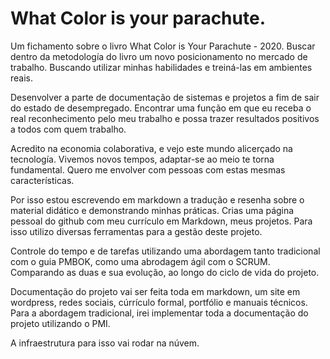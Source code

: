 # What Color is your parachute.

Um fichamento sobre o livro What Color is Your Parachute - 2020. Buscar dentro da metodología do livro um novo posicionamento no mercado de trabalho. Buscando utilizar minhas habilidades e treiná-las em ambientes reais. 

Desenvolver a parte de documentação de sistemas e projetos a fim de sair do estado de desempregado. Encontrar uma função em que eu receba o real reconhecimento pelo meu trabalho e possa trazer resultados positivos a todos com quem trabalho.

Acredito na economia colaborativa, e vejo este mundo alicerçado na tecnología. Vivemos novos tempos, adaptar-se ao meio te torna fundamental. Quero me envolver com pessoas com estas mesmas características.  

Por isso estou escrevendo em markdown a tradução e resenha sobre o material didático e demonstrando minhas práticas. Crias uma página pessoal do github com meu currículo em Markdown, meus projetos. Para isso utilizo diversas ferramentas para a gestão deste projeto. 

Controle do tempo e de tarefas utilizando uma abordagem tanto tradicional com o guia PMBOK, como uma abrodagem ágil com o SCRUM. Comparando as duas e sua evolução, ao longo do ciclo de vida do projeto. 

Documentação do projeto vai ser feita toda em markdown, um site em wordpress, redes sociais, cúrrículo formal, portfólio e manuais técnicos. Para a abordagem tradicional, irei implementar toda  a documentação do projeto utilizando o PMI. 

A infraestrutura para isso vai rodar na núvem. 
